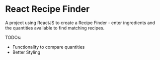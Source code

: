 # React Recipe Finder

A project using ReactJS to create a Recipe Finder - enter ingredients and the quantities available to find matching recipes.

TODOs:

* Functionality to compare quantities
* Better Styling